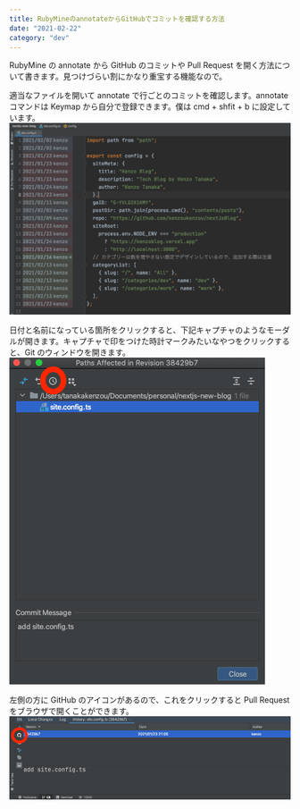 ```yaml
---
title: RubyMineのannotateからGitHubでコミットを確認する方法
date: "2021-02-22"
category: "dev"
---
```


RubyMine の annotate から GitHub のコミットや Pull Request を開く方法について書きます。見つけづらい割にかなり重宝する機能なので。

適当なファイルを開いて annotate で行ごとのコミットを確認します。annotate コマンドは Keymap から自分で登録できます。僕は cmd + shfit + b に設定しています。
![](image1.png)

日付と名前になっている箇所をクリックすると、下記キャプチャのようなモーダルが開きます。キャプチャで印をつけた時計マークみたいなやつをクリックすると、Git のウィンドウを開きます。
![](image2.png)

左側の方に GitHub のアイコンがあるので、これをクリックすると Pull Request をブラウザで開くことができます。
![](image3.png)
